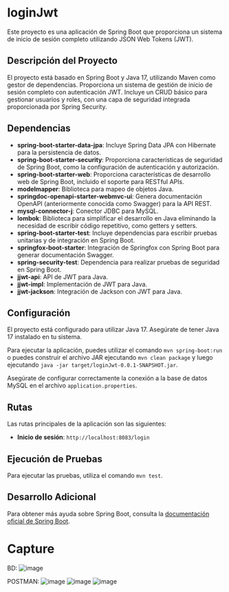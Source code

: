 # loginJwt

Este proyecto es una aplicación de Spring Boot que proporciona un sistema de inicio de sesión completo utilizando JSON Web Tokens (JWT).

## Descripción del Proyecto

El proyecto está basado en Spring Boot y Java 17, utilizando Maven como gestor de dependencias. Proporciona un sistema de gestión de inicio de sesión completo con autenticación JWT. Incluye un CRUD básico para gestionar usuarios y roles, con una capa de seguridad integrada proporcionada por Spring Security.

## Dependencias

- **spring-boot-starter-data-jpa**: Incluye Spring Data JPA con Hibernate para la persistencia de datos.
- **spring-boot-starter-security**: Proporciona características de seguridad de Spring Boot, como la configuración de autenticación y autorización.
- **spring-boot-starter-web**: Proporciona características de desarrollo web de Spring Boot, incluido el soporte para RESTful APIs.
- **modelmapper**: Biblioteca para mapeo de objetos Java.
- **springdoc-openapi-starter-webmvc-ui**: Genera documentación OpenAPI (anteriormente conocida como Swagger) para la API REST.
- **mysql-connector-j**: Conector JDBC para MySQL.
- **lombok**: Biblioteca para simplificar el desarrollo en Java eliminando la necesidad de escribir código repetitivo, como getters y setters.
- **spring-boot-starter-test**: Incluye dependencias para escribir pruebas unitarias y de integración en Spring Boot.
- **springfox-boot-starter**: Integración de Springfox con Spring Boot para generar documentación Swagger.
- **spring-security-test**: Dependencia para realizar pruebas de seguridad en Spring Boot.
- **jjwt-api**: API de JWT para Java.
- **jjwt-impl**: Implementación de JWT para Java.
- **jjwt-jackson**: Integración de Jackson con JWT para Java.

## Configuración

El proyecto está configurado para utilizar Java 17. Asegúrate de tener Java 17 instalado en tu sistema.

Para ejecutar la aplicación, puedes utilizar el comando `mvn spring-boot:run` o puedes construir el archivo JAR ejecutando `mvn clean package` y luego ejecutando `java -jar target/loginJwt-0.0.1-SNAPSHOT.jar`.

Asegúrate de configurar correctamente la conexión a la base de datos MySQL en el archivo `application.properties`.

## Rutas

Las rutas principales de la aplicación son las siguientes:

- **Inicio de sesión**: `http://localhost:8083/login`

## Ejecución de Pruebas

Para ejecutar las pruebas, utiliza el comando `mvn test`.

## Desarrollo Adicional

Para obtener más ayuda sobre Spring Boot, consulta la [documentación oficial de Spring Boot](https://spring.io/projects/spring-boot).

# Capture

BD:
![image](https://github.com/CrissFaDev/BACK-LOGIN-JWT/assets/80075652/059ee867-3972-4176-9b5a-08ec95245b39)

POSTMAN:
![image](https://github.com/CrissFaDev/BACK-LOGIN-JWT/assets/80075652/a57a12d0-aa91-409b-85eb-2d648e7a2968)
![image](https://github.com/CrissFaDev/BACK-LOGIN-JWT/assets/80075652/12e1e0d4-3769-41a0-8e19-cbe8c17c8d03)
![image](https://github.com/CrissFaDev/BACK-LOGIN-JWT/assets/80075652/eac5c922-a5ec-4ea9-aba2-6c3629469ff5)


